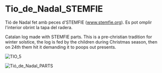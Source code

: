 # Tio_de_Nadal_STEMFIE

Tió de Nadal fet amb peces d'STEMFIE (www.stemfie.org). Es pot omplir l'interior obrint la tapa del radera.

Catalan log made with STEMFIE parts. This is a pre-christian tradition for winter solstice, the log is fed by the children during Christmas season, then on 24th them hit it demanding it to poops out presents.


![TIO_5](https://user-images.githubusercontent.com/79287087/145024642-c7ac7ecf-381e-49ab-a2eb-d026c221fce6.gif)


![Tió_de_Nadal_PARTS](https://user-images.githubusercontent.com/79287087/145023460-4a36c68b-1406-4b13-a704-584ba7ace277.png)
